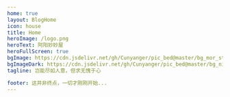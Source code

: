 ```yaml
---
home: true
layout: BlogHome
icon: house
title: Home
heroImage: /logo.png
heroText: 阿阳妙妙屋
heroFullScreen: true
bgImage: https://cdn.jsdelivr.net/gh/Cunyanger/pic_bed@master/bg_mor_stu.png
bgImageDark: https://cdn.jsdelivr.net/gh/Cunyanger/pic_bed@master/bg_nig_stu.png
tagline: 岂能尽如人意，但求无愧于心

footer: 这并非终点，一切才刚刚开始...
---
```


